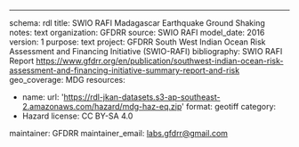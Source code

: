 ---
schema: rdl
title: SWIO RAFI Madagascar Earthquake Ground Shaking
notes: text
organization: GFDRR
source: SWIO RAFI
model_date: 2016
version: 1
purpose: text
project: GFDRR South West Indian Ocean Risk Assessment and Financing Initiative (SWIO-RAFI)
bibliography: SWIO RAFI Report https://www.gfdrr.org/en/publication/southwest-indian-ocean-risk-assessment-and-financing-initiative-summary-report-and-risk
geo_coverage: MDG
resources:
  - name: 
    url: 'https://rdl-jkan-datasets.s3-ap-southeast-2.amazonaws.com/hazard/mdg-haz-eq.zip'
    format: geotiff
category:
  - Hazard
license: CC BY-SA 4.0

maintainer: GFDRR
maintainer_email: labs.gfdrr@gmail.com
